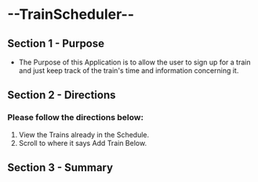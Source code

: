 # --TrainScheduler--

## Section 1 - Purpose

- The Purpose of this Application is to allow the user to sign up for a train and just keep track of the train's time and information concerning it.

## Section 2 - Directions

### Please follow the directions below:

1. View the Trains already in the Schedule.
2. Scroll to where it says Add Train Below. 

## Section 3 - Summary